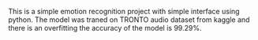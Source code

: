This is a simple emotion recognition project with simple interface using python.
The model was traned on TRONTO audio dataset from kaggle and there is an overfitting the accuracy of the model is 99.29%.

